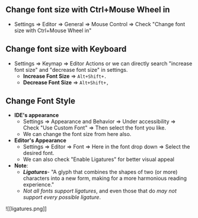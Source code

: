 ## Change font size with Ctrl+Mouse Wheel in
- Settings => Editor => General => Mouse Control => Check "Change font size with Ctrl+Mouse Wheel in"
## Change font size with Keyboard
- Settings => Keymap => Editor Actions or we can directly search "increase font size"  and "decrease font size" in settings.
	- **Increase Font Size** => `Alt+Shift+.`
	- **Decrease Font Size** => `Alt+Shift+,`
## Change Font Style
- **IDE's appearance**
	- Settings => Appearance and Behavior => Under accessibility => Check "Use Custom Font" => Then select the font you like.
	- We can change the font size from here also.
- **Editor's Appearance**
	- Settings => Editor => Font => Here in the font drop down => Select the desired font.
	- We can also check "Enable Ligatures" for better visual appeal
- **Note**: 
	- ***Ligatures***- "A glyph that combines the shapes of two (or more) characters into a new form, making for a more harmonious reading experience."
	- *Not all fonts support ligatures*, and even those that do *may not support every possible ligature*.

![[ligatures.png]]